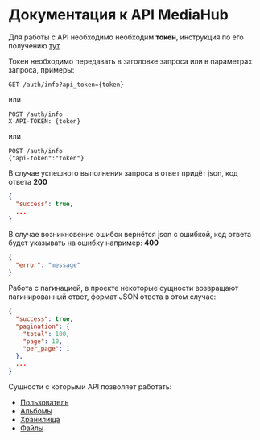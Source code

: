 # Документация к API MediaHub

Для работы с API необходимо необходим **токен**, инструкция по его получению [тут](entitys/AUTH.md).

Токен необходимо передавать в заголовке запроса или в параметрах запроса, примеры:
```http request
GET /auth/info?api_token={token}
```
или
```http request
POST /auth/info
X-API-TOKEN: {token}
```
или
```http request
POST /auth/info
{"api-token":"token"}
```

В случае успешного выполнения запроса в ответ придёт json, код ответа **200**
```json
{
  "success": true,
  ...
}
```

В случае возникновение ошибок вернётся json с ошибкой,
 код ответа будет указывать на ошибку например: **400** 
```json
{
  "error": "message"
}
```

Работа с пагинацией, в проекте некоторые сущности возвращают пагинированный ответ,
формат JSON ответа в этом случае:
```json
{
  "success": true,
  "pagination": {
    "total": 100,
    "page": 10,
    "per_page": 1
  },
  ...
}
```

Сущности с которыми API позволяет работать:

* [Пользователь](entitys/AUTH.md)
* [Альбомы](entitys/ALBUM.md)
* [Хранилища](entitys/STORAGE.md)
* [Файлы](entitys/FILES.md)
